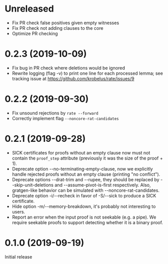 # Unreleased
- Fix PR check false positives given empty witnesses
- Fix PR check not adding clauses to the core
- Optimize PR checking

# 0.2.3 (2019-10-09)

- Fix bug in PR check where deletions would be ignored
- Rewrite logging (flag -v) to print one line for each processed lemma;
  see tracking issue at https://github.com/krobelus/rate/issues/9

# 0.2.2 (2019-09-30)

- Fix unsound rejections by `rate --forward`
- Correctly implement flag `--noncore-rat-candidates`

# 0.2.1 (2019-09-28)

- SICK certificates for proofs without an empty clause now must not contain
  the `proof_step` attribute (previously it was the size of the proof + 1).
- Deprecate option --no-terminating-empty-clause, now we explicitly handle
  rejected proofs without an empty clause (printing "no conflict").
- Deprecate options --drat-trim and --rupee, they should be replaced by
  --skip-unit-deletions and --assume-pivot-is-first respectively.
  Also, gratgen-like behavior can be simulated with --noncore-rat-candidates.
- Deprecate option -i/--recheck in favor of -S/--sick to produce a SICK
  certificate.
- Hide option -m/--memory-breakdown, it's probably not interesting to users.
- Report an error when the input proof is not seekable (e.g. a pipe). We
  require seekable proofs to support detecting whether it is a binary proof.

# 0.1.0 (2019-09-19)

Initial release
